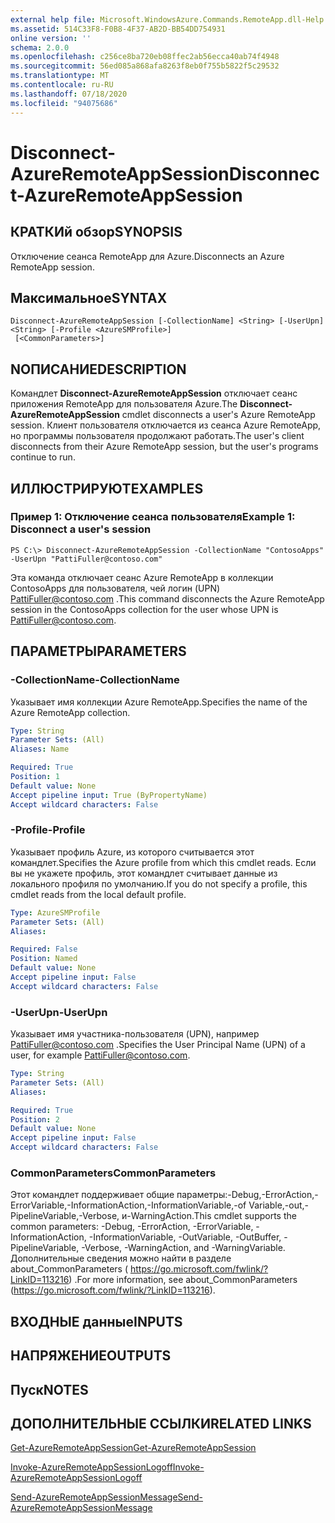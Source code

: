 ```yaml
---
external help file: Microsoft.WindowsAzure.Commands.RemoteApp.dll-Help.xml
ms.assetid: 514C33F8-F0B8-4F37-AB2D-BB54DD754931
online version: ''
schema: 2.0.0
ms.openlocfilehash: c256ce8ba720eb08ffec2ab56ecca40ab74f4948
ms.sourcegitcommit: 56ed085a868afa8263f8eb0f755b5822f5c29532
ms.translationtype: MT
ms.contentlocale: ru-RU
ms.lasthandoff: 07/18/2020
ms.locfileid: "94075686"
---
```

# <span data-ttu-id="25008-101">Disconnect-AzureRemoteAppSession</span><span class="sxs-lookup"><span data-stu-id="25008-101">Disconnect-AzureRemoteAppSession</span></span>

## <span data-ttu-id="25008-102">КРАТКИй обзор</span><span class="sxs-lookup"><span data-stu-id="25008-102">SYNOPSIS</span></span>
<span data-ttu-id="25008-103">Отключение сеанса RemoteApp для Azure.</span><span class="sxs-lookup"><span data-stu-id="25008-103">Disconnects an Azure RemoteApp session.</span></span>

## <span data-ttu-id="25008-104">Максимальное</span><span class="sxs-lookup"><span data-stu-id="25008-104">SYNTAX</span></span>

```
Disconnect-AzureRemoteAppSession [-CollectionName] <String> [-UserUpn] <String> [-Profile <AzureSMProfile>]
 [<CommonParameters>]
```

## <span data-ttu-id="25008-105">NОПИСАНИЕ</span><span class="sxs-lookup"><span data-stu-id="25008-105">DESCRIPTION</span></span>
<span data-ttu-id="25008-106">Командлет **Disconnect-AzureRemoteAppSession** отключает сеанс приложения RemoteApp для пользователя Azure.</span><span class="sxs-lookup"><span data-stu-id="25008-106">The **Disconnect-AzureRemoteAppSession** cmdlet disconnects a user's Azure RemoteApp session.</span></span>
<span data-ttu-id="25008-107">Клиент пользователя отключается из сеанса Azure RemoteApp, но программы пользователя продолжают работать.</span><span class="sxs-lookup"><span data-stu-id="25008-107">The user's client disconnects from their Azure RemoteApp session, but the user's programs continue to run.</span></span>

## <span data-ttu-id="25008-108">ИЛЛЮСТРИРУЮТ</span><span class="sxs-lookup"><span data-stu-id="25008-108">EXAMPLES</span></span>

### <span data-ttu-id="25008-109">Пример 1: Отключение сеанса пользователя</span><span class="sxs-lookup"><span data-stu-id="25008-109">Example 1: Disconnect a user's session</span></span>
```
PS C:\> Disconnect-AzureRemoteAppSession -CollectionName "ContosoApps" -UserUpn "PattiFuller@contoso.com"
```

<span data-ttu-id="25008-110">Эта команда отключает сеанс Azure RemoteApp в коллекции ContosoApps для пользователя, чей логин (UPN) PattiFuller@contoso.com .</span><span class="sxs-lookup"><span data-stu-id="25008-110">This command disconnects the Azure RemoteApp session in the ContosoApps collection for the user whose UPN is PattiFuller@contoso.com.</span></span>

## <span data-ttu-id="25008-111">ПАРАМЕТРЫ</span><span class="sxs-lookup"><span data-stu-id="25008-111">PARAMETERS</span></span>

### <span data-ttu-id="25008-112">-CollectionName</span><span class="sxs-lookup"><span data-stu-id="25008-112">-CollectionName</span></span>
<span data-ttu-id="25008-113">Указывает имя коллекции Azure RemoteApp.</span><span class="sxs-lookup"><span data-stu-id="25008-113">Specifies the name of the Azure RemoteApp collection.</span></span>

```yaml
Type: String
Parameter Sets: (All)
Aliases: Name

Required: True
Position: 1
Default value: None
Accept pipeline input: True (ByPropertyName)
Accept wildcard characters: False
```

### <span data-ttu-id="25008-114">-Profile</span><span class="sxs-lookup"><span data-stu-id="25008-114">-Profile</span></span>
<span data-ttu-id="25008-115">Указывает профиль Azure, из которого считывается этот командлет.</span><span class="sxs-lookup"><span data-stu-id="25008-115">Specifies the Azure profile from which this cmdlet reads.</span></span>
<span data-ttu-id="25008-116">Если вы не укажете профиль, этот командлет считывает данные из локального профиля по умолчанию.</span><span class="sxs-lookup"><span data-stu-id="25008-116">If you do not specify a profile, this cmdlet reads from the local default profile.</span></span>

```yaml
Type: AzureSMProfile
Parameter Sets: (All)
Aliases: 

Required: False
Position: Named
Default value: None
Accept pipeline input: False
Accept wildcard characters: False
```

### <span data-ttu-id="25008-117">-UserUpn</span><span class="sxs-lookup"><span data-stu-id="25008-117">-UserUpn</span></span>
<span data-ttu-id="25008-118">Указывает имя участника-пользователя (UPN), например PattiFuller@contoso.com .</span><span class="sxs-lookup"><span data-stu-id="25008-118">Specifies the User Principal Name (UPN) of a user, for example PattiFuller@contoso.com.</span></span>

```yaml
Type: String
Parameter Sets: (All)
Aliases: 

Required: True
Position: 2
Default value: None
Accept pipeline input: False
Accept wildcard characters: False
```

### <span data-ttu-id="25008-119">CommonParameters</span><span class="sxs-lookup"><span data-stu-id="25008-119">CommonParameters</span></span>
<span data-ttu-id="25008-120">Этот командлет поддерживает общие параметры:-Debug,-ErrorAction,-ErrorVariable,-InformationAction,-InformationVariable,-of Variable,-out,-PipelineVariable,-Verbose, и-WarningAction.</span><span class="sxs-lookup"><span data-stu-id="25008-120">This cmdlet supports the common parameters: -Debug, -ErrorAction, -ErrorVariable, -InformationAction, -InformationVariable, -OutVariable, -OutBuffer, -PipelineVariable, -Verbose, -WarningAction, and -WarningVariable.</span></span> <span data-ttu-id="25008-121">Дополнительные сведения можно найти в разделе about_CommonParameters ( https://go.microsoft.com/fwlink/?LinkID=113216) .</span><span class="sxs-lookup"><span data-stu-id="25008-121">For more information, see about_CommonParameters (https://go.microsoft.com/fwlink/?LinkID=113216).</span></span>

## <span data-ttu-id="25008-122">ВХОДНЫЕ данные</span><span class="sxs-lookup"><span data-stu-id="25008-122">INPUTS</span></span>

## <span data-ttu-id="25008-123">НАПРЯЖЕНИЕ</span><span class="sxs-lookup"><span data-stu-id="25008-123">OUTPUTS</span></span>

## <span data-ttu-id="25008-124">Пуск</span><span class="sxs-lookup"><span data-stu-id="25008-124">NOTES</span></span>

## <span data-ttu-id="25008-125">ДОПОЛНИТЕЛЬНЫЕ ССЫЛКИ</span><span class="sxs-lookup"><span data-stu-id="25008-125">RELATED LINKS</span></span>

[<span data-ttu-id="25008-126">Get-AzureRemoteAppSession</span><span class="sxs-lookup"><span data-stu-id="25008-126">Get-AzureRemoteAppSession</span></span>](./Get-AzureRemoteAppSession.md)

[<span data-ttu-id="25008-127">Invoke-AzureRemoteAppSessionLogoff</span><span class="sxs-lookup"><span data-stu-id="25008-127">Invoke-AzureRemoteAppSessionLogoff</span></span>](./Invoke-AzureRemoteAppSessionLogoff.md)

[<span data-ttu-id="25008-128">Send-AzureRemoteAppSessionMessage</span><span class="sxs-lookup"><span data-stu-id="25008-128">Send-AzureRemoteAppSessionMessage</span></span>](./Send-AzureRemoteAppSessionMessage.md)


